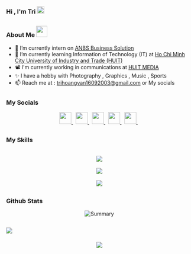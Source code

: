 
<h3> Hi , I'm Tri <img src="https://media.giphy.com/media/TEnXkcsHrP4YedChhA/giphy.gif" width="20" height="20" class="giphy-embed"> </h3> 

## <h3 align="left">About Me <img src="https://media.giphy.com/media/mGcNjsfWAjY5AEZNw6/giphy.gif" width="30">  </h3> 
- 📂 I’m currently intern on <a href="https://www.facebook.com/profile.php?id=100063469303940" target="_blank" rel="noreferrer"> ANBS Business Solution </a>  <br>
- 🏫 I’m currently learning Information of Technology (IT) at <a href="https://www.facebook.com/DhCongThuongHCM" target="_blank" rel="noreferrer"> Ho Chi Minh City University of Industry and Trade (HUIT) </a>  <br>
- 📽️ I'm currently working in communications at  <a href="https://www.facebook.com/Media.DHCongThuong" target="_blank" rel="noreferrer"> HUIT MEDIA   </a>  <br>
- ✨ I have a hobby with Photography , Graphics ,  Music , Sports <br>
- 📫 Reach me at : trihoangvan16092003@gmail.com or My socials <br>


##
<h3 align="left">  My Socials  </h3>    
                    <p align="center">
                    <a href="https://www.threads.net/@trihvn" target="_blank" rel="noreferrer">
                    <picture>
                    <source media="(prefers-color-scheme: dark)" srcset="https://raw.githubusercontent.com/danielcranney/readme-generator/main/public/icons/socials/threads-dark.svg" />
                    <source media="(prefers-color-scheme: light)" srcset="https://raw.githubusercontent.com/danielcranney/readme-generator/main/public/icons/socials/threads.svg" />
                    <img src="https://raw.githubusercontent.com/danielcranney/readme-generator/main/public/icons/socials/threads.svg" width="32" height="32" />
                    </picture> 
                    </a>
                    &nbsp;
                    <a href="https://www.facebook.com/trihvn" target="_blank" rel="noreferrer">
                    <picture>
                    <source media="(prefers-color-scheme: dark)" srcset="https://raw.githubusercontent.com/danielcranney/readme-generator/main/public/icons/socials/facebook-dark.svg" />
                    <source media="(prefers-color-scheme: light)" srcset="https://raw.githubusercontent.com/danielcranney/readme-generator/main/public/icons/socials/facebook.svg" />
                    <img src="https://raw.githubusercontent.com/danielcranney/readme-generator/main/public/icons/socials/facebook.svg" width="32" height="32"  />
                    </picture>
                    </a>
                    &nbsp;
                    <a href="http://www.instagram.com/trihvn" target="_blank" rel="noreferrer">
                    <picture>
                    <source media="(prefers-color-scheme: dark)" srcset="https://raw.githubusercontent.com/danielcranney/readme-generator/main/public/icons/socials/instagram-dark.svg" />
                    <source media="(prefers-color-scheme: light)" srcset="https://raw.githubusercontent.com/danielcranney/readme-generator/main/public/icons/socials/instagram.svg" />
                    <img src="https://raw.githubusercontent.com/danielcranney/readme-generator/main/public/icons/socials/instagram.svg" width="32" height="32" />
                    </picture>
                    </a>
                    &nbsp;
                    <a href="https://www.behance.com/thvfoto" target="_blank" rel="noreferrer">
                    <picture>
                    <source media="(prefers-color-scheme: dark)" srcset="https://raw.githubusercontent.com/danielcranney/readme-generator/main/public/icons/socials/behance-dark.svg" />
                    <source media="(prefers-color-scheme: light)" srcset="https://raw.githubusercontent.com/danielcranney/readme-generator/main/public/icons/socials/behance.svg" />
                    <img src="https://raw.githubusercontent.com/danielcranney/readme-generator/main/public/icons/socials/behance.svg" width="32" height="32" />
                    </picture>
                    </a>
                    &nbsp;
                    <a href="https://www.linkedin.com/in/itatri" target="_blank" rel="noreferrer">
                    <picture>
                    <source media="(prefers-color-scheme: dark)" srcset="https://raw.githubusercontent.com/danielcranney/readme-generator/main/public/icons/socials/linkedin-dark.svg" />
                    <source media="(prefers-color-scheme: light)" srcset="https://raw.githubusercontent.com/danielcranney/readme-generator/main/public/icons/socials/linkedin.svg" />
                    <img src="https://raw.githubusercontent.com/danielcranney/readme-generator/main/public/icons/socials/linkedin.svg" width="32" height="32" />
                    </picture>
                    </a>
                    &nbsp;
                    </p>      

                    
##
  <h3 align="left">   My Skills   </h3>    
                  <p align="center">
                     &nbsp; <br>
                          <img src="https://skillicons.dev/icons?i=cs,c,dotnet,eclipse,java,mongodb,mysql" /><br>
                      &nbsp; <br>
                          <img src="https://skillicons.dev/icons?i=vscode,visualstudio,js,html,css,bootstrap,php" /><br>
                     &nbsp; <br>
                  <img src="https://skillicons.dev/icons?i=illustrator,ae,premiere,photoshop,figma,postman,git" />
                  </p>

                  
##
<h3 align="left">    Github Stats   </h3>   



<div align="center">
<p>
</p>

![Summary](http://github-profile-summary-cards.vercel.app/api/cards/profile-details?username=Itatri&theme=2077)


</div>

##

![](https://komarev.com/ghpvc/?username=Itatri&abbreviated=true&color=blue)  



<h3 align="center">
    <img src="https://readme-typing-svg.herokuapp.com/?font=Righteous&size=25&center=true&vCenter=true&width=500&height=70&duration=4000&lines=Thanks+for+visiting+;+Contact+me+on+my+socials">
</h3>

